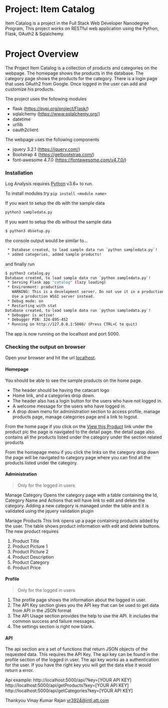 
# Project: Item Catalog

 Item Catalog is a project in the Full Stack Web Developer Nanodegree Program, This project works on RESTful web application using the Python, Flask, OAuth2 & Sqlalchemy. 
 
# Project Overview
 The Project Item Catalog is a collection of products and categories on the webpage. The homepage shows the products in the database. The category page shows the products for the category.
 There is a login page that uses OAuth2 from Google. Once logged in the user can add and customize his products.

The project uses the following modules

  - flask (https://pypi.org/project/Flask/)
  - sqlalchemy (https://www.sqlalchemy.org/)
  - datetime
  - urllib
  - oauth2client

The webpage uses the following components
- jquery 3.2.1 (https://jquery.com/)
- Bootstrap 4 (https://getbootstrap.com/)
- font-awesome 4.7.0 (https://fontawesome.com/v4.7.0/)


### Installation

Log Analysis requires [Python](https://www.python.org/) v3.6+ to run.

To install modules try ```pip install <module name>```


If you want to setup the db with the sample data 

```sh
python3 sampledata.py
```

If you want to setup the db without the sample data 

```sh
$ python3 dbsetup.py
```

the console output would be similar to...

```sh
 * Database created, to load sample data run `python sampledata.py`!
 * added categories, added sample products!
```
and finally run 
```sh
$ python3 catalog.py
Database created, to load sample data run `python sampledata.py`!
 * Serving Flask app "catalog" (lazy loading)
 * Environment: production
   WARNING: This is a development server. Do not use it in a production deployment.
   Use a production WSGI server instead.
 * Debug mode: on
 * Restarting with stat
Database created, to load sample data run `python sampledata.py`!
 * Debugger is active!
 * Debugger PIN: 324-895-452
 * Running on http://127.0.0.1:5000/ (Press CTRL+C to quit)
```
The app is now running on the localhost and port 5000.

### Checking the output on browser

Open your  browser and hit the url [localhost](http://localhost:5000).

#### Homepage

You should be able to see the sample products on the home page. 
- The header should be having the catacart logo
- Home link, and a categories drop down.
- The header also has a login button for the users who have not logged in.
-  A welcome message   for the users who have logged in.
- A drop down menu for administration section to access profile, manage products page, manage categories page and a link to logout.

From the home page if you click on the [View this Product](http://localhost:5000/product-detail/Women%27s%20Plain%20Tshirt-4.html) link under the product pic the page is navigated to the detail page.
the detail page also contains all the products listed under the category under the section related products

From the homepage menu if you click the links on the category drop down the page will be navigated to  category page where you can find all the products listed under the category.

#### Administration 

> Only for the logged in users
 
Manage Category 
Opens the category page with a table containing the Id, Category Name and Actions that will have link to edit and delete the category.
Adding a new category is managed under the table and it is validated using the jquery validation plugin

Manage Products
This link opens up a page containing products added by the user. The table shows product information with edit and delete buttons. 
The new product requires
1. Product Title
2. Product Picture 1
3. Product Picture 2
4. Product Description
5. Product Category
6. Product Price


 
#### Profile
> Only for the logged in users

1. The profile page shows the information about the logged in user.
2. The API Key section gives you the API key that can be used to get data from  API in the JSON format
3. The  API Usage section provides the help to use the API. It includes the common success and failure messages.
4. The settings section is right now blank.

#### API
The api section are a set of functions that return JSON objects of the requested data. This requires the API Key. The api key can be found in the profile section of the logged in user. The api key works as a authentication for the user. If you have the right key you will get the data else it would return a error.

Api example:
    http://localhost:5000/api/?key=[YOUR API KEY]
    http://localhost:5000/api/getProducts?key=[YOUR API KEY]
    http://localhost:5000/api/getCategories?key=[YOUR API KEY]
    
Thankyou
Vinay Kumar Rajan
vr3924@intl.att.com
